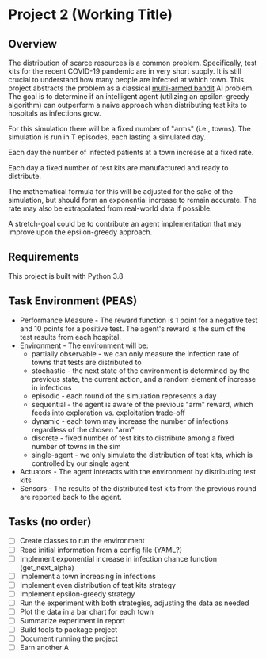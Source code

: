 # Project 2 (Working Title)

## Overview

The distribution of scarce resources is a common problem. Specifically, test
kits for the recent COVID-19 pandemic are in very short supply. It is still
crucial to understand how many people are infected at which town. This project
abstracts the problem as a classical [multi-armed bandit](https://en.wikipedia.org/wiki/Multi-armed_bandit) AI problem. The goal
is to determine if an intelligent agent (utilizing an epsilon-greedy algorithm)
can outperform a naive approach when distributing test kits to hospitals as
infections grow.

For this simulation there will be a fixed number of "arms" (i.e., towns). The simulation is run in T episodes, each lasting a simulated day.

Each day the number of infected patients at a town increase at a fixed rate.

Each day a fixed number of test kits are manufactured and ready to distribute.

The mathematical formula for this will be adjusted for the sake of the
simulation, but should form an exponential increase to remain accurate. The
rate may also be extrapolated from real-world data if possible.

A stretch-goal could be to contribute an agent implementation that may improve
upon the epsilon-greedy approach.

## Requirements

This project is built with Python 3.8

## Task Environment (PEAS)

* Performance Measure - The reward function is 1 point for a negative test and 10 points for a positive test. The agent's reward is the sum of the test results from each hospital.
* Environment - The environment will be:
    - partially observable - we can only measure the infection rate of towns that tests are distributed to
    - stochastic - the next state of the environment is determined by the previous state, the current action, and a random element of increase in infections
    - episodic - each round of the simulation represents a day
    - sequential - the agent is aware of the previous "arm" reward, which feeds into exploration vs. exploitation trade-off
    - dynamic - each town may increase the number of infections regardless of the chosen "arm"
    - discrete - fixed number of test kits to distribute among a fixed number of towns in the sim
    - single-agent - we only simulate the distribution of test kits, which is controlled by our single agent
* Actuators - The agent interacts with the environment by distributing test kits
* Sensors - The results of the distributed test kits from the previous round are reported back to the agent.

## Tasks (no order)

- [ ] Create classes to run the environment
- [ ] Read initial information from a config file (YAML?)
- [ ] Implement exponential increase in infection chance function (get_next_alpha)
- [ ] Implement a town increasing in infections
- [ ] Implement even distribution of test kits strategy
- [ ] Implement epsilon-greedy strategy
- [ ] Run the experiment with both strategies, adjusting the data as needed
- [ ] Plot the data in a bar chart for each town
- [ ] Summarize experiment in report
- [ ] Build tools to package project
- [ ] Document running the project
- [ ] Earn another A
